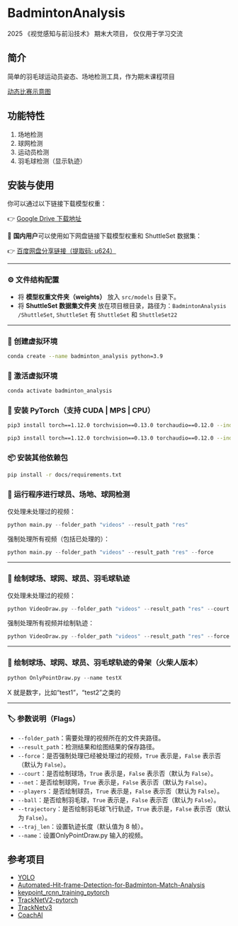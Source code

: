 # BadmintonAnalysis

2025 《视觉感知与前沿技术》 期末大项目， 仅仅用于学习交流

## 简介

简单的羽毛球运动员姿态、场地检测工具，作为期末课程项目

[动态比赛示意图](docs/imgs/onlyPoints_test6_20250619_011408.gif)

## 功能特性

1. 场地检测
2. 球网检测
3. 运动员检测
4. 羽毛球检测（显示轨迹）

## 安装与使用

你可以通过以下链接下载模型权重：

👉 [Google Drive 下载地址](https://drive.google.com/drive/folders/16mVjXrul3VaXKfHHYauY0QI-SG-JVLvL?usp=sharing)

📌 **国内用户**可以使用如下网盘链接下载模型权重和 ShuttleSet 数据集：

👉 [百度网盘分享链接（提取码: u624）](https://pan.baidu.com/s/1Eo3f9RtlqxN7cLJVIoreLQ?pwd=u624)

---

### ⚙️ 文件结构配置

- 将 **模型权重文件夹（weights）** 放入 `src/models` 目录下。
- 将 **ShuttleSet 数据集文件夹** 放在项目根目录，路径为：`BadmintonAnalysis
/ShuttleSet`, `ShuttleSet` 有 `ShuttleSet` 和 `ShuttleSet22`

---

### 🧪 创建虚拟环境

```bash
conda create --name badminton_analysis python=3.9
```

### 🔌 激活虚拟环境

```bash
conda activate badminton_analysis
```

### 🚀 安装 PyTorch（支持 CUDA | MPS | CPU）

```bash
pip3 install torch==1.12.0 torchvision==0.13.0 torchaudio==0.12.0 --index-url https://download.pytorch.org/whl/cu113

pip3 install torch==1.12.0 torchvision==0.13.0 torchaudio==0.12.0 --index-url https://download.pytorch.org/whl/cpu
```

### 📦 安装其他依赖包

```bash
pip install -r docs/requirements.txt
```

### 🏸 运行程序进行球员、场地、球网检测

仅处理未处理过的视频：

```python
python main.py --folder_path "videos" --result_path "res"
```

强制处理所有视频（包括已处理的）：

```python
python main.py --folder_path "videos" --result_path "res" --force
```

---

### 🎥 绘制球场、球网、球员、羽毛球轨迹

仅处理未处理过的视频：

```python
python VideoDraw.py --folder_path "videos" --result_path "res" --court --net --players --ball
```

强制处理所有视频并绘制轨迹：

```python
python VideoDraw.py --folder_path "videos" --result_path "res" --force --court --net --players --ball --trajectory
```

---

### 🎥 绘制球场、球网、球员、羽毛球轨迹的骨架（火柴人版本）

```python
python OnlyPointDraw.py --name testX
```

X 就是数字，比如“test1”，“test2”之类的

---

### 🏷️ 参数说明（Flags）

- `--folder_path`：需要处理的视频所在的文件夹路径。
- `--result_path`：检测结果和绘图结果的保存路径。
- `--force`：是否强制处理已经被处理过的视频，`True` 表示是，`False` 表示否（默认为 `False`）。
- `--court`：是否绘制球场，`True` 表示是，`False` 表示否（默认为 `False`）。
- `--net`：是否绘制球网，`True` 表示是，`False` 表示否（默认为 `False`）。
- `--players`：是否绘制球员，`True` 表示是，`False` 表示否（默认为 `False`）。
- `--ball`：是否绘制羽毛球，`True` 表示是，`False` 表示否（默认为 `False`）。
- `--trajectory`：是否绘制羽毛球飞行轨迹，`True` 表示是，`False` 表示否（默认为 `False`）。
- `--traj_len`：设置轨迹长度（默认值为 8 帧）。
- `--name`：设置OnlyPointDraw.py 输入的视频。

## 参考项目

- [YOLO](https://docs.ultralytics.com/zh/)
- [Automated-Hit-frame-Detection-for-Badminton-Match-Analysis](https://github.com/arthur900530/Automated-Hit-frame-Detection-for-Badminton-Match-Analysis)
- [keypoint_rcnn_training_pytorch](https://github.com/alexppppp/keypoint_rcnn_training_pytorch)
- [TrackNetV2-pytorch](https://github.com/ChgygLin/TrackNetV2-pytorch)
- [TrackNetv3](https://github.com/alenzenx/TracknetV3)
- [CoachAI](https://github.com/wywyWang/CoachAI-Projects)
